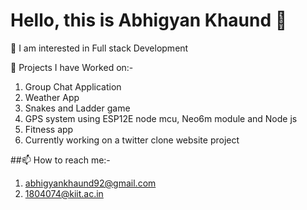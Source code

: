 # Hello, this is Abhigyan Khaund 👋

👀 I am interested in Full stack Development

🌱 Projects I have Worked on:-

1) Group Chat Application
2) Weather App
3) Snakes and Ladder game
4) GPS system using ESP12E node mcu, Neo6m module and Node js
5) Fitness app
6) Currently working on a twitter clone website project

##📫 How to reach me:-

1) abhigyankhaund92@gmail.com
2) 1804074@kiit.ac.in

